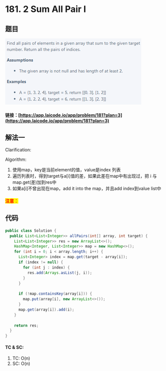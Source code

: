 # 181. 2 Sum All Pair I

## 题目

![](<../../.gitbook/assets/image (135) (1).png>)

#### 链接：[https://app.laicode.io/app/problem/181?plan=3](https://app.laicode.io/app/problem/181?plan=3)

## 解法一

Clarification:&#x20;

Algorithm:&#x20;

1. 使用map，key是当前element的值，value是index 列表
2. 遍历列表时，得到target与a\[i]值的差，如果此差在map中有出现过，把 i 与map.get(差)加到res中
3. 如果a\[i]不曾出现在map，add it into the map，并且add index到value list中

#### <mark style="color:red;">注意：</mark>

## 代码

```java
public class Solution {
  public List<List<Integer>> allPairs(int[] array, int target) {
    List<List<Integer>> res = new ArrayList<>();
    HashMap<Integer, List<Integer>> map = new HashMap<>();
    for (int i = 0; i < array.length; i++) {
      List<Integer> index = map.get(target - array[i]);
      if (index != null) {
        for (int j : index) {
          res.add(Arrays.asList(j, i));
        }
      }

      if (!map.containsKey(array[i])) {
        map.put(array[i], new ArrayList<>());
      }
      map.get(array[i]).add(i);
    }

    return res;
  }
}

```

#### TC & SC:&#x20;

1. TC: O(n)
2. SC: O(n)

